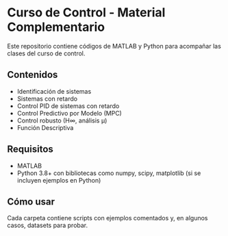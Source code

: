 # Curso de Control - Material Complementario

Este repositorio contiene códigos de MATLAB y Python para acompañar las clases del curso de control.

## Contenidos

- Identificación de sistemas
- Sistemas con retardo
- Control PID de sistemas con retardo
- Control Predictivo por Modelo (MPC)
- Control robusto (H∞, análisis μ)
- Función Descriptiva

## Requisitos

- MATLAB 
- Python 3.8+ con bibliotecas como numpy, scipy, matplotlib (si se incluyen ejemplos en Python)

## Cómo usar

Cada carpeta contiene scripts con ejemplos comentados y, en algunos casos, datasets para probar.

